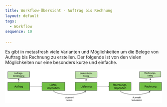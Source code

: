 ```yaml
---
title: Workflow-Übersicht - Auftrag bis Rechnung
layout: default
tags:
  - Workflow
sequence: 10

---
```

Es gibt in metasfresh viele Varianten und Möglichkeiten um die Belege von Auftrag bis Rechnung zu erstellen. Der folgende ist von den vielen Möglichkeiten nur eine besonders kurze und einfache.

![IMG](../images/de_workflow_Auftrag_bis_Rechnung_simpel.png)